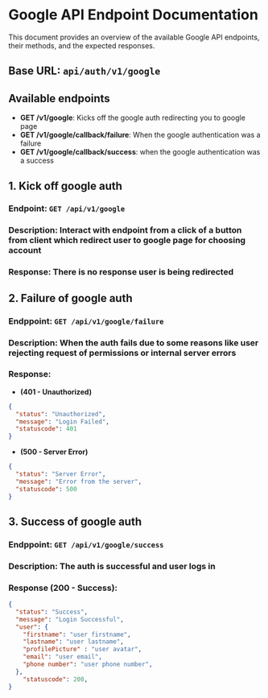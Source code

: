 # Google API Endpoint Documentation
This document provides an overview of the available Google API endpoints, their methods, and the expected responses.

## **Base URL**: `api/auth/v1/google`

## Available endpoints 
- **GET /v1/google**: Kicks off the google auth redirecting you to google page
- **GET /v1/google/callback/failure**: When the google authentication was a failure
- **GET /v1/google/callback/success**: when the google authentication was a success

## **1. Kick off google auth**
### **Endpoint**: `GET /api/v1/google`
### **Description**: Interact with endpoint from a click of a button from client which redirect user to google page for choosing account
### **Response**: There is no response user is being redirected 

## **2. Failure of google auth**
### **Endppoint**: `GET /api/v1/google/failure`
### **Description**: When the auth fails due to some reasons like user rejecting request of permissions or internal server errors

### **Response**:
- **(401 - Unauthorized)**
```json
{
  "status": "Unauthorized",
  "message": "Login Failed",
  "statuscode": 401
}
```
- **(500 - Server Error)**
```json
{
  "status": "Server Error",
  "message": "Error from the server",
  "statuscode": 500
}
```

## **3. Success of google auth**
### **Endppoint**: `GET /api/v1/google/success`
### **Description**: The auth is successful and user logs in

### **Response** (200 - Success):
```json
{
  "status": "Success",
  "message": "Login Successful",
  "user": {
    "firstname": "user firstname",
    "lastname": "user lastname",
    "profilePicture" : "user avatar",
    "email": "user email",
    "phone number": "user phone number",    
  },
    "statuscode": 200,
}
```





